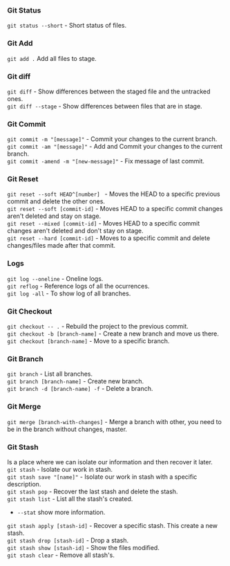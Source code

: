 
### Git Status
```git status --short``` - Short status of files.

### Git Add
```git add .``` Add all files to stage.

### Git diff
```git diff``` - Show differences between the staged file and the untracked ones. <br />
```git diff --stage``` - Show differences between files that are in stage.

### Git Commit 
```git commit -m "[message]"``` - Commit your changes to the current branch. <br />
```git commit -am "[message]"``` - Add and Commit your changes to the current branch. <br />
```git commit -amend -m "[new-message]"``` - Fix message of last commit.

### Git Reset 
```git reset --soft HEAD^[number] ``` - Moves the HEAD to a specific previous commit and delete the other ones. <br />
```git reset --soft [commit-id]``` - Moves HEAD to a specific commit changes aren't deleted and stay on stage. <br />
```git reset --mixed [commit-id]``` - Moves HEAD to a specific commit changes aren't deleted and don't stay on stage. <br />
```git reset --hard [commit-id]``` - Moves to a specific commit and delete changes/files made after that commit. 

### Logs
```git log --oneline``` - Oneline logs. <br />
```git reflog``` - Reference logs of all the ocurrences. <br />
```git log -all``` - To show log of all branches.

### Git Checkout
```git checkout -- .``` - Rebuild the project to the previous commit. <br />
```git checkout -b [branch-name]``` - Create a new branch and move us there. <br />
```git checkout [branch-name]``` - Move to a specific branch.

### Git Branch 
```git branch``` - List all branches. <br />
```git branch [branch-name]``` - Create new branch. <br />
```git branch -d [branch-name] -f``` - Delete a branch.

### Git Merge
```git merge [branch-with-changes]``` - Merge a branch with other, you need to be in the branch without changes, master.

### Git Stash
Is a place where we can isolate our information and then recover it later. <br />
```git stash``` - Isolate our work in stash. <br />
```git stash save "[name]"``` - Isolate our work in stash with a specific description. <br />
```git stash pop``` - Recover the last stash and delete the stash. <br />
```git stash list``` - List all the stash's created. 
- ```--stat``` show more information. <br />

```git stash apply [stash-id]``` - Recover a specific stash. This create a new stash. <br />
```git stash drop [stash-id]``` - Drop a stash. <br />
```git stash show [stash-id]``` - Show the files modified. <br />
```git stash clear``` - Remove all stash's. 